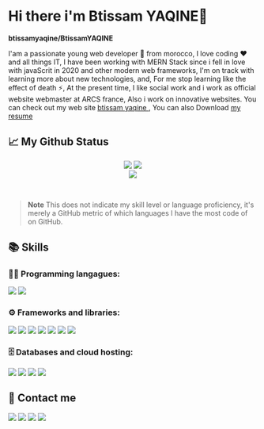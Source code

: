 # Hi there i'm Btissam YAQINE👋

**btissamyaqine/BtissamYAQINE** 

I'am a passionate young web developer 👯 from morocco, I love coding ❤️ and all things IT, I have been working with MERN Stack since i fell in love with javaScrit in 2020 and other modern web frameworks, I'm on track with learning more about new technologies, and, For me stop learning like the effect of death ⚡, At the present time, I like social work and i work as official website webmaster at ARCS france, Also i work on innovative websites. You can check out my web site <a href="https://btissamyaqine.github.io/">btissam yaqine </a>, You can also Download  [my resume](BtissamYAQINE-CV-EN.pdf?raw=true)


## 📈 My Github Status
<p  align="center">
<img src="https://github-readme-stats.vercel.app/api?username=btissamyaqine&theme=default&show_icons=true&hide_border=false&count_private=true"/> <img src="https://github-readme-streak-stats.herokuapp.com/?user=btissamyaqine&theme=default&hide_border=false" with="10px"/><br/> 
<img src="https://github-readme-stats.vercel.app/api/top-langs/?username=btissamyaqine&theme=default&show_icons=true&hide_border=false&layout=compact"/>
</p><br/>

> **Note**
> This does not indicate my skill level or language proficiency, it's merely a GitHub metric of which languages I have the most code of on GitHub.


## 📚 Skills

### 👨‍💻 Programming langagues:<br/>
<img src="https://img.shields.io/badge/JavaScript-323330?style=for-the-badge&logo=javascript&logoColor=F7DF1E"/> <img src="https://img.shields.io/badge/TypeScript-007ACC?style=for-the-badge&logo=typescript&logoColor=white"/>

### ⚙️ Frameworks and libraries: <br/>
<img src="https://img.shields.io/badge/React-20232A?style=for-the-badge&logo=react&logoColor=61DAFB"/> <img src="https://img.shields.io/badge/Express%20js-000000?style=for-the-badge&logo=express&logoColor=white"/> <img src="https://img.shields.io/badge/Redux-593D88?style=for-the-badge&logo=redux&logoColor=white"/> <img src="https://img.shields.io/badge/Material%20UI-007FFF?style=for-the-badge&logo=mui&logoColor=white"/> <img src="https://img.shields.io/badge/Tailwind_CSS-38B2AC?style=for-the-badge&logo=tailwind-css&logoColor=white"/> <img src="https://img.shields.io/badge/nuxt%20js-00C58E?style=for-the-badge&logo=nuxtdotjs&logoColor=white"/> <img src="https://img.shields.io/badge/Node%20js-339933?style=for-the-badge&logo=nodedotjs&logoColor=white"/> 

### 🗄️ Databases and cloud hosting: <br/>

<img src= "https://img.shields.io/badge/MongoDB-4EA94B?style=for-the-badge&logo=mongodb&logoColor=white"/> <img src= "https://img.shields.io/badge/Heroku-430098?style=for-the-badge&logo=heroku&logoColor=white"/> <img src="https://img.shields.io/badge/PostgreSQL-316192?style=for-the-badge&logo=postgresql&logoColor=white"/> <img src="https://img.shields.io/badge/Netlify-00C7B7?style=for-the-badge&logo=netlify&logoColor=white"/>

## 📱 Contact me

<a href="https://mail.google.com/mail/u/?authuser=btissamyaqine123@gmail.com"><img src="https://img.shields.io/badge/Gmail-D14836?style=for-the-badge&logo=gmail&logoColor=white"/></a>  <a href="https://www.linkedin.com/in/btissamyaqine/"><img src="https://img.shields.io/badge/LinkedIn-0077B5?style=for-the-badge&logo=linkedin&logoColor=white"/></a> <a href="https://twitter.com/YAQINEBtissam"><img src="https://img.shields.io/badge/Twitter-1DA1F2?style=for-the-badge&logo=twitter&logoColor=white"/></a> <a href="https://btissamyaqine.github.io/"><img src="https://img.shields.io/badge/website-000000?style=for-the-badge&logo=About.me&logoColor=white"/></a>



